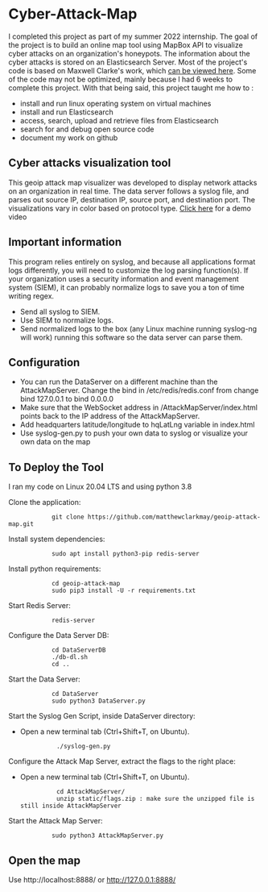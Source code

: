 # Cyber-Attack-Map

I completed this project as part of my summer 2022 internship. The goal of the project is to build an online map tool using MapBox API to visualize cyber attacks on an organization's honeypots. The information about the cyber attacks is stored on an Elasticsearch Server. Most of the project's code is based on Maxwell Clarke's work, which [can be viewed here](https://github.com/MatthewClarkMay/geoip-attack-map#important). Some of the code may not be optimized, mainly because l had 6 weeks to complete this project. With that being said, this project taught me how to :
* install and run linux operating system on virtual machines
* install and run Elasticsearch
* access, search, upload and retrieve files from Elasticsearch 
* search for and debug open source code
* document my work on github

## Cyber attacks visualization tool

This geoip attack map visualizer was developed to display network attacks on an organization in real time. The data server follows a syslog file, and parses out source IP, destination IP, source port, and destination port. The visualizations vary in color based on protocol type. [Click here](https://www.youtube.com/watch?v=t8NOJqvydkA) for a demo video

## Important information
This program relies entirely on syslog, and because all applications format logs differently, you will need to customize the log parsing function(s). If your organization uses a security information and event management system (SIEM), it can probably normalize logs to save you a ton of time writing regex.

* Send all syslog to SIEM.
* Use SIEM to normalize logs.
* Send normalized logs to the box (any Linux machine running syslog-ng will work) running this software so the data server can parse them.

## Configuration
* You can run the DataServer on a different machine than the AttackMapServer. Change the bind in /etc/redis/redis.conf from change bind 127.0.0.1 to bind 0.0.0.0
* Make sure that the WebSocket address in /AttackMapServer/index.html points back to the IP address of the AttackMapServer.
* Add headquarters latitude/longitude to hqLatLng variable in index.html
* Use syslog-gen.py to push your own data to syslog or visualize your own data on the map

## To Deploy the Tool

I ran my code on Linux 20.04 LTS and using python 3.8

Clone the application:

                git clone https://github.com/matthewclarkmay/geoip-attack-map.git
               
Install system dependencies:

                sudo apt install python3-pip redis-server
                
Install python requirements:

                cd geoip-attack-map
                sudo pip3 install -U -r requirements.txt
Start Redis Server:

                redis-server
Configure the Data Server DB:

                cd DataServerDB
                ./db-dl.sh
                cd ..   
Start the Data Server:

                cd DataServer
                sudo python3 DataServer.py
Start the Syslog Gen Script, inside DataServer directory:

* Open a new terminal tab (Ctrl+Shift+T, on Ubuntu).

                ./syslog-gen.py                 
Configure the Attack Map Server, extract the flags to the right place:

* Open a new terminal tab (Ctrl+Shift+T, on Ubuntu).

                cd AttackMapServer/
                unzip static/flags.zip : make sure the unzipped file is still inside AttackMapServer
Start the Attack Map Server:

                sudo python3 AttackMapServer.py


## Open the map

Use http://localhost:8888/ or http://127.0.0.1:8888/

